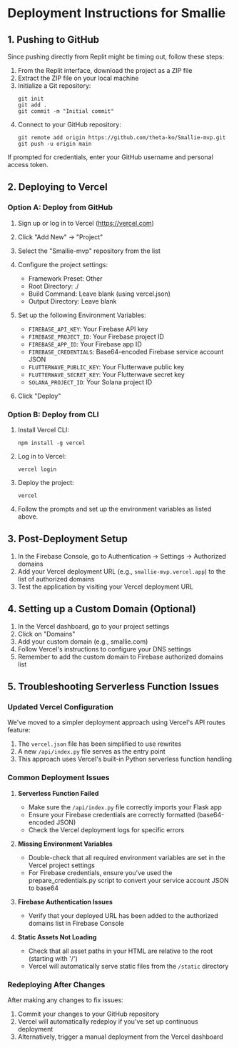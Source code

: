 # Deployment Instructions for Smallie

## 1. Pushing to GitHub

Since pushing directly from Replit might be timing out, follow these steps:

1. From the Replit interface, download the project as a ZIP file
2. Extract the ZIP file on your local machine
3. Initialize a Git repository:
   ```
   git init
   git add .
   git commit -m "Initial commit"
   ```
4. Connect to your GitHub repository:
   ```
   git remote add origin https://github.com/theta-ko/Smallie-mvp.git
   git push -u origin main
   ```

If prompted for credentials, enter your GitHub username and personal access token.

## 2. Deploying to Vercel

### Option A: Deploy from GitHub

1. Sign up or log in to Vercel (https://vercel.com)
2. Click "Add New" → "Project"
3. Select the "Smallie-mvp" repository from the list
4. Configure the project settings:
   - Framework Preset: Other
   - Root Directory: ./
   - Build Command: Leave blank (using vercel.json)
   - Output Directory: Leave blank

5. Set up the following Environment Variables:
   - `FIREBASE_API_KEY`: Your Firebase API key
   - `FIREBASE_PROJECT_ID`: Your Firebase project ID
   - `FIREBASE_APP_ID`: Your Firebase app ID
   - `FIREBASE_CREDENTIALS`: Base64-encoded Firebase service account JSON
   - `FLUTTERWAVE_PUBLIC_KEY`: Your Flutterwave public key
   - `FLUTTERWAVE_SECRET_KEY`: Your Flutterwave secret key
   - `SOLANA_PROJECT_ID`: Your Solana project ID

6. Click "Deploy"

### Option B: Deploy from CLI

1. Install Vercel CLI:
   ```
   npm install -g vercel
   ```

2. Log in to Vercel:
   ```
   vercel login
   ```

3. Deploy the project:
   ```
   vercel
   ```

4. Follow the prompts and set up the environment variables as listed above.

## 3. Post-Deployment Setup

1. In the Firebase Console, go to Authentication → Settings → Authorized domains
2. Add your Vercel deployment URL (e.g., `smallie-mvp.vercel.app`) to the list of authorized domains
3. Test the application by visiting your Vercel deployment URL

## 4. Setting up a Custom Domain (Optional)

1. In the Vercel dashboard, go to your project settings
2. Click on "Domains"
3. Add your custom domain (e.g., smallie.com)
4. Follow Vercel's instructions to configure your DNS settings
5. Remember to add the custom domain to Firebase authorized domains list

## 5. Troubleshooting Serverless Function Issues

### Updated Vercel Configuration

We've moved to a simpler deployment approach using Vercel's API routes feature:

1. The `vercel.json` file has been simplified to use rewrites
2. A new `/api/index.py` file serves as the entry point
3. This approach uses Vercel's built-in Python serverless function handling

### Common Deployment Issues

1. **Serverless Function Failed**
   - Make sure the `/api/index.py` file correctly imports your Flask app
   - Ensure your Firebase credentials are correctly formatted (base64-encoded JSON)
   - Check the Vercel deployment logs for specific errors

2. **Missing Environment Variables**
   - Double-check that all required environment variables are set in the Vercel project settings
   - For Firebase credentials, ensure you've used the prepare_credentials.py script to convert your service account JSON to base64

3. **Firebase Authentication Issues**
   - Verify that your deployed URL has been added to the authorized domains list in Firebase Console

4. **Static Assets Not Loading**
   - Check that all asset paths in your HTML are relative to the root (starting with '/')
   - Vercel will automatically serve static files from the `/static` directory

### Redeploying After Changes

After making any changes to fix issues:

1. Commit your changes to your GitHub repository 
2. Vercel will automatically redeploy if you've set up continuous deployment
3. Alternatively, trigger a manual deployment from the Vercel dashboard